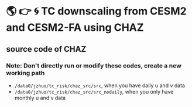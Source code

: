# 🌎 👉 🌀 TC downscaling from CESM2 and CESM2-FA using CHAZ

## source code of CHAZ
### Note: Don't directly run or modify these codes, create a new working path
- `/data0/jzhuo/tc_risk/chaz_src/src`,   when you have daily u and v data
- `/data0/jzhuo/tc_risk/chaz_src/src_nodaily`,   when you only have monthly u and v data

